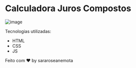 # Calculadora Juros Compostos

![image](https://github.com/sararoseanemota/calculadora-juros-composto/assets/80297582/a50d8967-de44-44b7-927c-f89b7ad94f16)


Tecnologias utilizadas:
- HTML
- CSS
- JS

Feito com ♥ by sararoseanemota
